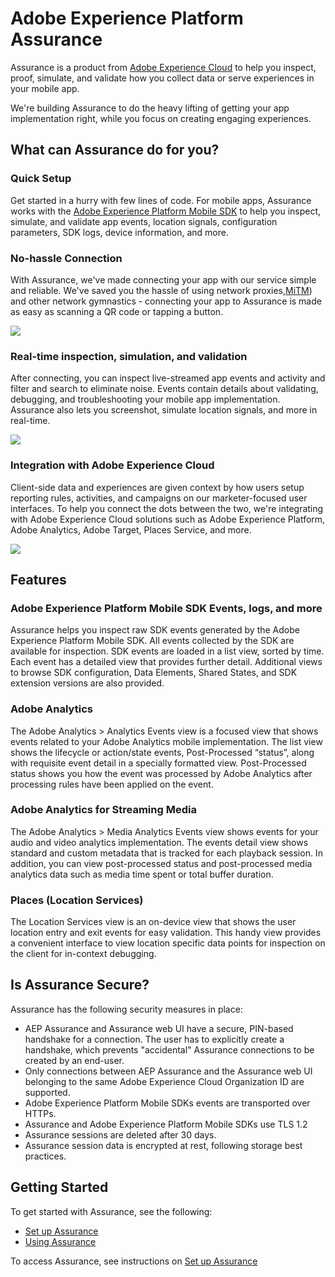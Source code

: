 # Adobe Experience Platform Assurance

Assurance is a product from [Adobe Experience Cloud](https://www.adobe.com/experience-cloud.html) to help you inspect, proof, simulate, and validate how you collect data or serve experiences in your mobile app.

We're building Assurance to do the heavy lifting of getting your app implementation right, while you focus on creating engaging experiences.

## What can Assurance do for you?

### Quick Setup

Get started in a hurry with few lines of code. For mobile apps, Assurance works with the [Adobe Experience Platform Mobile SDK](../../) to help you inspect, simulate, and validate app events, location signals, configuration parameters, SDK logs, device information, and more.

### No-hassle Connection

With Assurance, we've made connecting your app with our service simple and reliable. We've saved you the hassle of using network proxies,[MiTM](https://en.wikipedia.org/wiki/Man-in-the-middle_attack)) and other network gymnastics - connecting your app to Assurance is made as easy as scanning a QR code or tapping a button.

![](../../.gitbook/assets/screen-shot-2020-10-07-at-1.57.30-pm.png)

### Real-time inspection, simulation, and validation

After connecting, you can inspect live-streamed app events and activity and filter and search to eliminate noise. Events contain details about validating, debugging, and troubleshooting your mobile app implementation. Assurance also lets you screenshot, simulate location signals, and more in real-time.

![](../../.gitbook/assets/screen-shot-2020-10-07-at-2.11.07-pm.png)

### Integration with Adobe Experience Cloud

Client-side data and experiences are given context by how users setup reporting rules, activities, and campaigns on our marketer-focused user interfaces. To help you connect the dots between the two, we're integrating with Adobe Experience Cloud solutions such as Adobe Experience Platform, Adobe Analytics, Adobe Target, Places Service, and more.

![](../../.gitbook/assets/screen-shot-2020-10-07-at-2.16.56-pm.png)

## Features

### Adobe Experience Platform Mobile SDK Events, logs, and more

Assurance helps you inspect raw SDK events generated by the Adobe Experience Platform Mobile SDK. All events collected by the SDK are available for inspection. SDK events are loaded in a list view, sorted by time. Each event has a detailed view that provides further detail. Additional views to browse SDK configuration, Data Elements, Shared States, and SDK extension versions are also provided.

### Adobe Analytics

The Adobe Analytics &gt; Analytics Events view is a focused view that shows events related to your Adobe Analytics mobile implementation. The list view shows the lifecycle or action/state events, Post-Processed “status”, along with requisite event detail in a specially formatted view. Post-Processed status shows you how the event was processed by Adobe Analytics after processing rules have been applied on the event.

### Adobe Analytics for Streaming Media

The Adobe Analytics &gt; Media Analytics Events view shows events for your audio and video analytics implementation. The events detail view shows standard and custom metadata that is tracked for each playback session. In addition, you can view post-processed status and post-processed media analytics data such as media time spent or total buffer duration.

### Places (Location Services)

The Location Services view is an on-device view that shows the user location entry and exit events for easy validation. This handy view provides a convenient interface to view location specific data points for inspection on the client for in-context debugging.

## Is Assurance Secure?

Assurance has the following security measures in place:

* AEP Assurance and Assurance web UI have a secure, PIN-based handshake for a connection. The user has to explicitly create a handshake, which prevents "accidental" Assurance connections to be created by an end-user.
* Only connections between AEP Assurance and the Assurance web UI belonging to the same Adobe Experience Cloud Organization ID are supported.
* Adobe Experience Platform Mobile SDKs events are transported over HTTPs. 
* Assurance and Adobe Experience Platform Mobile SDKs use TLS 1.2
* Assurance sessions are deleted after 30 days.
* Assurance session data is encrypted at rest, following storage best practices.

## Getting Started

To get started with Assurance, see the following:

* [Set up Assurance](set-up-project-griffon.md)
* [Using Assurance](using-project-griffon/)

To access Assurance, see instructions on [Set up Assurance](set-up-project-griffon.md#how-to-participate-in-the-project-griffon-beta)

